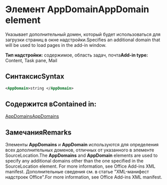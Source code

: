 # <a name="appdomain-element"></a><span data-ttu-id="c672f-101">Элемент AppDomain</span><span class="sxs-lookup"><span data-stu-id="c672f-101">AppDomain element</span></span>

<span data-ttu-id="c672f-102">Указывает дополнительный домен, который будет использоваться для загрузки страниц в окне надстройки.</span><span class="sxs-lookup"><span data-stu-id="c672f-102">Specifies an additional domain that will be used to load pages in the add-in window.</span></span>

<span data-ttu-id="c672f-103">**Тип надстройки:** содержимое, область задач, почта</span><span class="sxs-lookup"><span data-stu-id="c672f-103">**Add-in type:** Content, Task pane, Mail</span></span>

## <a name="syntax"></a><span data-ttu-id="c672f-104">Синтаксис</span><span class="sxs-lookup"><span data-stu-id="c672f-104">Syntax</span></span>

```XML
<AppDomain>string </AppDomain>
```

## <a name="contained-in"></a><span data-ttu-id="c672f-105">Содержится в</span><span class="sxs-lookup"><span data-stu-id="c672f-105">Contained in:</span></span>

[<span data-ttu-id="c672f-106">AppDomains</span><span class="sxs-lookup"><span data-stu-id="c672f-106">AppDomains</span></span>](appdomains.md)

## <a name="remarks"></a><span data-ttu-id="c672f-107">Замечания</span><span class="sxs-lookup"><span data-stu-id="c672f-107">Remarks</span></span>

<span data-ttu-id="c672f-108">Элементы **AppDomains** и **AppDomain** используются для определения всех дополнительных доменов, отличных от указанного в элементе  SourceLocation.</span><span class="sxs-lookup"><span data-stu-id="c672f-108">The  **AppDomains** and **AppDomain** elements are used to specify any additional domains other than the one specified in the SourceLocation element. For more information, see Office Add-ins XML manifest.</span></span> <span data-ttu-id="c672f-109">Дополнительные сведения см. в статье "XML-манифест надстроек Office".</span><span class="sxs-lookup"><span data-stu-id="c672f-109">For more information, see Office Add-ins XML manifest.</span></span>

